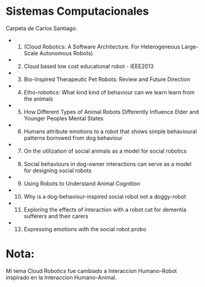 # Sistemas Computacionales

Carpeta de Carlos Santiago.

  - 1. (Cloud Robotics: A Software Architecture. For Heterogeneous Large-Scale Autonomous Robots)
  - 2. Cloud based low cost educational robot - IEEE2013
  - 3. Bio-Inspired Therapeutic Pet Robots: Review and Future Direction
  - 4. Etho-robotics: What kind kind of behaviour can we learn learn from the animals
  - 5. How Different Types of Animal Robots Differently Influence Elder and Younger Peoples Mental States
  - 6. Humans attribute emotions to a robot that shows simple behavioural patterns borrowed from dog behaviour
  - 7. On the utilization of social animals as a model for social robotics
  - 8. Social behaviours in dog-owner interactions can serve as a model for designing social robots
  - 9. Using Robots to Understand Animal Cognition
  - 10. Why is a dog-behaviour-inspired social robot not a doggy-robot
  - 11. Exploring the effects of interaction with a robot cat for dementia sufferers and their carers
  - 12. Expressing emotions with the social robot probo

# Nota:

Mi tema Cloud Robotics fue cambiado a Interaccion Humano-Robot inspirado en la Interaccion Humano-Animal.
